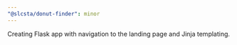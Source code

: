 ```yaml
---
"@slcsta/donut-finder": minor
---
```


Creating Flask app with navigation to the landing page and Jinja templating.
